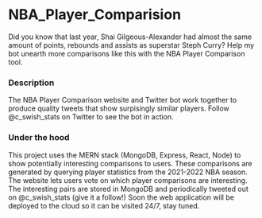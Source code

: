 # NBA_Player_Comparision

Did you know that last year, Shai Gilgeous-Alexander had almost the same amount of points, rebounds and assists as superstar Steph Curry? Help my bot unearth more comparisons like this with the NBA Player Comparison tool.

### Description

The NBA Player Comparison website and Twitter bot work together to produce quality tweets that show surpisingly similar players. Follow @c_swish_stats on Twitter to see the bot in action.

### Under the hood

This project uses the MERN stack (MongoDB, Express, React, Node) to show potentially interesting comparisons to users. These comparisons are generated by querying player statistics from the 2021-2022 NBA season. The website lets users vote on which player comparisons are interesting. The interesting pairs are stored in MongoDB and periodically tweeted out on @c_swish_stats (give it a follow!) Soon the web application will be deployed to the cloud so it can be visited 24/7, stay tuned.
